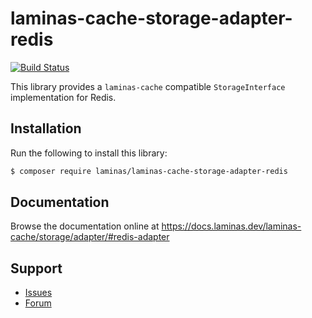 # laminas-cache-storage-adapter-redis

[![Build Status](https://github.com/laminas/laminas-cache-storage-adapter-redis/actions/workflows/continuous-integration.yml/badge.svg)](https://github.com/laminas/laminas-cache-storage-adapter-redis/actions/workflows/continuous-integration.yml)

This library provides a `laminas-cache` compatible `StorageInterface` implementation for Redis.

## Installation

Run the following to install this library:

```bash
$ composer require laminas/laminas-cache-storage-adapter-redis
```

## Documentation

Browse the documentation online at https://docs.laminas.dev/laminas-cache/storage/adapter/#redis-adapter

## Support

* [Issues](https://github.com/laminas/laminas-cache-storage-adapter-redis/issues/)
* [Forum](https://discourse.laminas.dev/)
